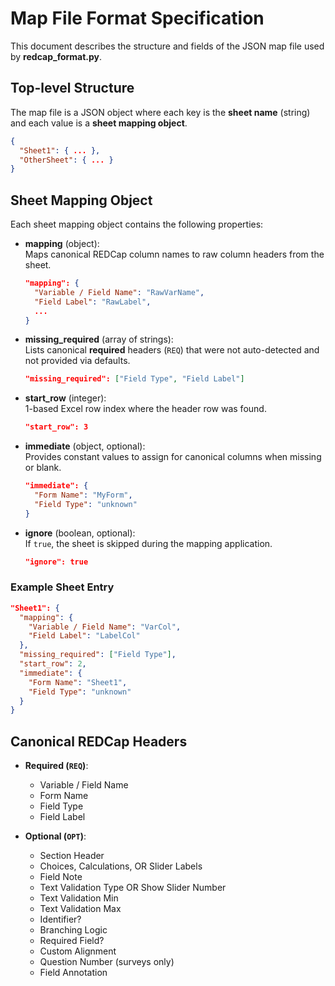 # Map File Format Specification

This document describes the structure and fields of the JSON map file used by **redcap_format.py**.

## Top-level Structure

The map file is a JSON object where each key is the **sheet name** (string) and each value is a **sheet mapping object**.

```json
{
  "Sheet1": { ... },
  "OtherSheet": { ... }
}
```

## Sheet Mapping Object

Each sheet mapping object contains the following properties:

- **mapping** (object):  
  Maps canonical REDCap column names to raw column headers from the sheet.  
  ```json
  "mapping": {
    "Variable / Field Name": "RawVarName",
    "Field Label": "RawLabel",
    ...
  }
  ```

- **missing_required** (array of strings):  
  Lists canonical **required** headers (`REQ`) that were not auto-detected and not provided via defaults.  
  ```json
  "missing_required": ["Field Type", "Field Label"]
  ```

- **start_row** (integer):  
  1-based Excel row index where the header row was found.  
  ```json
  "start_row": 3
  ```

- **immediate** (object, optional):  
  Provides constant values to assign for canonical columns when missing or blank.  
  ```json
  "immediate": {
    "Form Name": "MyForm",
    "Field Type": "unknown"
  }
  ```

- **ignore** (boolean, optional):  
  If `true`, the sheet is skipped during the mapping application.  
  ```json
  "ignore": true
  ```

### Example Sheet Entry

```json
"Sheet1": {
  "mapping": {
    "Variable / Field Name": "VarCol",
    "Field Label": "LabelCol"
  },
  "missing_required": ["Field Type"],
  "start_row": 2,
  "immediate": {
    "Form Name": "Sheet1",
    "Field Type": "unknown"
  }
}
```

## Canonical REDCap Headers

- **Required (`REQ`)**:
  - Variable / Field Name
  - Form Name
  - Field Type
  - Field Label

- **Optional (`OPT`)**:
  - Section Header
  - Choices, Calculations, OR Slider Labels
  - Field Note
  - Text Validation Type OR Show Slider Number
  - Text Validation Min
  - Text Validation Max
  - Identifier?
  - Branching Logic
  - Required Field?
  - Custom Alignment
  - Question Number (surveys only)
  - Field Annotation
